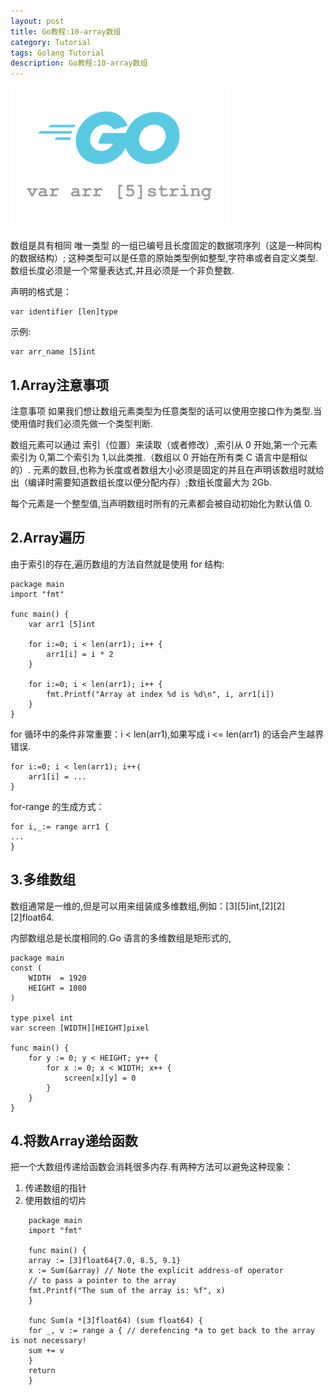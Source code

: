 ```yaml
---
layout: post
title: Go教程:10-array数组
category: Tutorial
tags: Golang Tutorial
description: Go教程:10-array数组
---
```


![Go教程:10-array数组](/assets/image/golang_array.png#pic_center)

数组是具有相同 唯一类型 的一组已编号且长度固定的数据项序列（这是一种同构的数据结构）; 这种类型可以是任意的原始类型例如整型,字符串或者自定义类型.数组长度必须是一个常量表达式,并且必须是一个非负整数.

声明的格式是：

    var identifier [len]type  


示例:

    var arr_name [5]int  


1.Array注意事项
-----------

注意事项 如果我们想让数组元素类型为任意类型的话可以使用空接口作为类型.当使用值时我们必须先做一个类型判断.

数组元素可以通过 索引（位置）来读取（或者修改）,索引从 0 开始,第一个元素索引为 0,第二个索引为 1,以此类推.（数组以 0 开始在所有类 C 语言中是相似的）. 元素的数目,也称为长度或者数组大小必须是固定的并且在声明该数组时就给出（编译时需要知道数组长度以便分配内存）;数组长度最大为 2Gb.

每个元素是一个整型值,当声明数组时所有的元素都会被自动初始化为默认值 0.

2.Array遍历
---------

由于索引的存在,遍历数组的方法自然就是使用 for 结构:

    package main
    import "fmt"
    
    func main() {
    	var arr1 [5]int
    
    	for i:=0; i < len(arr1); i++ {
    		arr1[i] = i * 2
    	}
    
    	for i:=0; i < len(arr1); i++ {
    		fmt.Printf("Array at index %d is %d\n", i, arr1[i])
    	}
    }


for 循环中的条件非常重要：i < len(arr1),如果写成 i <= len(arr1) 的话会产生越界错误.

    for i:=0; i < len(arr1); i++｛
    	arr1[i] = ...
    }


for-range 的生成方式：

    for i,_:= range arr1 {
    ...
    }


3.多维数组
------

数组通常是一维的,但是可以用来组装成多维数组,例如：\[3\]\[5\]int,\[2\]\[2\]\[2\]float64.

内部数组总是长度相同的.Go 语言的多维数组是矩形式的,

    package main
    const (
    	WIDTH  = 1920
    	HEIGHT = 1080
    )
    
    type pixel int
    var screen [WIDTH][HEIGHT]pixel
    
    func main() {
    	for y := 0; y < HEIGHT; y++ {
    		for x := 0; x < WIDTH; x++ {
    			screen[x][y] = 0
    		}
    	}
    }


4.将数Array递给函数
-------------

把一个大数组传递给函数会消耗很多内存.有两种方法可以避免这种现象：

1.  传递数组的指针
2.  使用数组的切片
```
    package main
    import "fmt"

    func main() {
    array := [3]float64{7.0, 8.5, 9.1}
    x := Sum(&array) // Note the explicit address-of operator
    // to pass a pointer to the array
    fmt.Printf("The sum of the array is: %f", x)
    }

    func Sum(a *[3]float64) (sum float64) {
    for _, v := range a { // derefencing *a to get back to the array is not necessary!
    sum += v
    }
    return
    }
    
```


